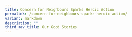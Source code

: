 ```yaml
---
title: Concern for Neighbours Sparks Heroic Action
permalink: /concern-for-neighbours-sparks-heroic-action/
variant: markdown
description: ""
third_nav_title: Our Good Stories
---
```

